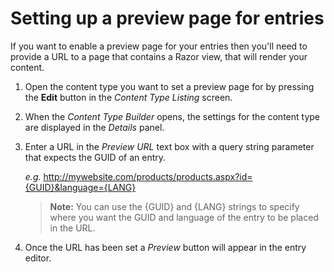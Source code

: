 # Setting up a preview page for entries
If you want to enable a preview page for your entries then you'll need to provide a URL to a page that contains a Razor view, that will render your content. 

1. Open the content type you want to set a preview page for by pressing the **Edit** button in the *Content Type Listing* screen.
2. When the *Content Type Builder* opens, the settings for the content type are displayed in the *Details* panel.
3. Enter a URL in the *Preview URL* text box with a query string parameter that expects the GUID of an entry.

	*e.g.* http://mywebsite.com/products/products.aspx?id={GUID}&language={LANG}
	
	> **Note:** You can use the {GUID} and {LANG} strings to specify where you want the GUID and language of the entry to be placed in the URL.

4. Once the URL has been set a *Preview* button will appear in the entry editor.



